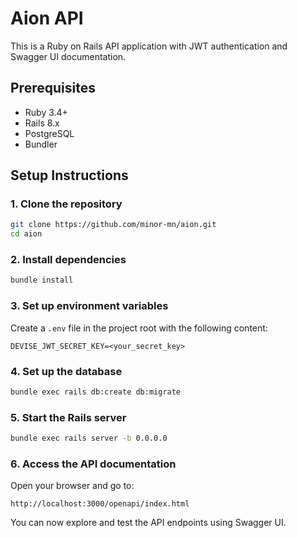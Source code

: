# Aion API

This is a Ruby on Rails API application with JWT authentication and Swagger UI documentation.

## Prerequisites

- Ruby 3.4+
- Rails 8.x
- PostgreSQL
- Bundler

## Setup Instructions

### 1. Clone the repository

```bash
git clone https://github.com/minor-mn/aion.git
cd aion
```

### 2. Install dependencies

```bash
bundle install
```

### 3. Set up environment variables

Create a `.env` file in the project root with the following content:

```env
DEVISE_JWT_SECRET_KEY=<your_secret_key>
```

### 4. Set up the database

```bash
bundle exec rails db:create db:migrate
```

### 5. Start the Rails server

```bash
bundle exec rails server -b 0.0.0.0
```

### 6. Access the API documentation

Open your browser and go to:

```
http://localhost:3000/openapi/index.html
```

You can now explore and test the API endpoints using Swagger UI.

